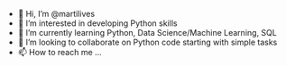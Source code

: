 - 👋 Hi, I’m @martilives
- 👀 I’m interested in developing Python skills
- 🌱 I’m currently learning Python, Data Science/Machine Learning, SQL
- 💞️ I’m looking to collaborate on Python code starting with simple tasks
- 📫 How to reach me ...

<!---
martilives/martilives is a ✨ special ✨ repository because its `README.md` (this file) appears on your GitHub profile.
You can click the Preview link to take a look at your changes.
--->
